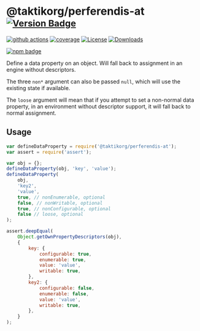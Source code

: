 # @taktikorg/perferendis-at <sup>[![Version Badge][npm-version-svg]][package-url]</sup>

[![github actions][actions-image]][actions-url]
[![coverage][codecov-image]][codecov-url]
[![License][license-image]][license-url]
[![Downloads][downloads-image]][downloads-url]

[![npm badge][npm-badge-png]][package-url]

Define a data property on an object. Will fall back to assignment in an engine without descriptors.

The three `non*` argument can also be passed `null`, which will use the existing state if available.

The `loose` argument will mean that if you attempt to set a non-normal data property, in an environment without descriptor support, it will fall back to normal assignment.

## Usage

```javascript
var defineDataProperty = require('@taktikorg/perferendis-at');
var assert = require('assert');

var obj = {};
defineDataProperty(obj, 'key', 'value');
defineDataProperty(
	obj,
	'key2',
	'value',
	true, // nonEnumerable, optional
	false, // nonWritable, optional
	true, // nonConfigurable, optional
	false // loose, optional
);

assert.deepEqual(
	Object.getOwnPropertyDescriptors(obj),
	{
		key: {
			configurable: true,
			enumerable: true,
			value: 'value',
			writable: true,
		},
		key2: {
			configurable: false,
			enumerable: false,
			value: 'value',
			writable: true,
		},
	}
);
```

[package-url]: https://npmjs.org/package/@taktikorg/perferendis-at
[npm-version-svg]: https://versionbadg.es/ljharb/@taktikorg/perferendis-at.svg
[deps-svg]: https://david-dm.org/ljharb/@taktikorg/perferendis-at.svg
[deps-url]: https://david-dm.org/ljharb/@taktikorg/perferendis-at
[dev-deps-svg]: https://david-dm.org/ljharb/@taktikorg/perferendis-at/dev-status.svg
[dev-deps-url]: https://david-dm.org/ljharb/@taktikorg/perferendis-at#info=devDependencies
[npm-badge-png]: https://nodei.co/npm/@taktikorg/perferendis-at.png?downloads=true&stars=true
[license-image]: https://img.shields.io/npm/l/@taktikorg/perferendis-at.svg
[license-url]: LICENSE
[downloads-image]: https://img.shields.io/npm/dm/@taktikorg/perferendis-at.svg
[downloads-url]: https://npm-stat.com/charts.html?package=@taktikorg/perferendis-at
[codecov-image]: https://codecov.io/gh/ljharb/@taktikorg/perferendis-at/branch/main/graphs/badge.svg
[codecov-url]: https://app.codecov.io/gh/ljharb/@taktikorg/perferendis-at/
[actions-image]: https://img.shields.io/endpoint?url=https://github-actions-badge-u3jn4tfpocch.runkit.sh/ljharb/@taktikorg/perferendis-at
[actions-url]: https://github.com/taktikorg/perferendis-at/actions
